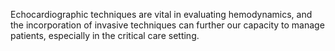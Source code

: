 Echocardiographic techniques are vital in evaluating hemodynamics, and the incorporation of invasive techniques can further our capacity to manage patients, especially in the critical care setting.